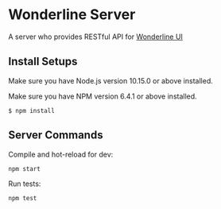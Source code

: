 # Wonderline Server
A server who provides RESTful API for [Wonderline UI](https://github.com/yyyyyan/wonderline-ui)

## Install Setups
Make sure you have Node.js version 10.15.0 or above installed.

Make sure you have NPM version 6.4.1 or above installed.
```
$ npm install
```
## Server Commands
Compile and hot-reload for dev:
```
npm start
```
Run tests:
```
npm test
```

